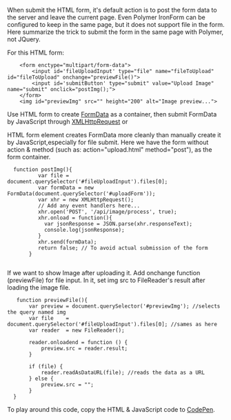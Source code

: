 When submit the HTML form, it's default action is to post the form data to the server and leave the current page. Even Polymer IronForm can be configured to keep in the same page, but it does not support file in the form.  Here summarize the trick to submit the form in the same page with Polymer, not JQuery.   

For this HTML form:

```
	<form enctype="multipart/form-data">
		<input id='fileUploadInput' type="file" name="fileToUpload" id="fileToUpload" onchange="previewFile()">
		<input id='submitButton' type="submit" value="Upload Image" name="submit" onclick="postImg();">
	</form>
	<img id="previewImg" src="" height="200" alt="Image preview...">
```

Use HTML form to create [FormData](https://developer.mozilla.org/en-US/docs/Web/API/FormData) as a container, then submit FormData by JavaScript through [XMLHttpRequest](https://developer.mozilla.org/en-US/docs/Web/API/XMLHttpRequest/send) or 

HTML form element creates FormData more cleanly than manually create it by JavaScript,especially for file submit.  Here we have the form without action & method (such as: action="upload.html" method="post"), as the form container. 

```
  function postImg(){
          var file = document.querySelector('#fileUploadInput').files[0]; 
          var formData = new FormData(document.querySelector('#uploadForm'));
          var xhr = new XMLHttpRequest();
          // Add any event handlers here...
          xhr.open('POST', '/api/image/process', true);
          xhr.onload = function(){
            var jsonResponse = JSON.parse(xhr.responseText);
            console.log(jsonResponse);
          }
          xhr.send(formData);
          return false; // To avoid actual submission of the form
       }
       
```

If we want to show Image after uploading it. Add  onchange function (previewFile) for file input. In it, set img src to FileReader's result after loading the image file.

```
   function previewFile(){
       var preview = document.querySelector('#previewImg'); //selects the query named img
       var file    = document.querySelector('#fileUploadInput').files[0]; //sames as here
       var reader  = new FileReader();

       reader.onloadend = function () {
           preview.src = reader.result;
       }

       if (file) {
           reader.readAsDataURL(file); //reads the data as a URL
       } else {
           preview.src = "";
       }
  }
```

 To play around this code, copy the HTML & JavaScript code to [CodePen](https://codepen.io/pen).
